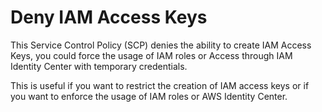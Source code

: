 # Deny IAM Access Keys

This Service Control Policy (SCP) denies the ability to create IAM Access Keys, you could force the usage of IAM roles or Access through IAM Identity Center with temporary credentials.

This is useful if you want to restrict the creation of IAM access keys or if you want to enforce the usage of IAM roles or AWS Identity Center.